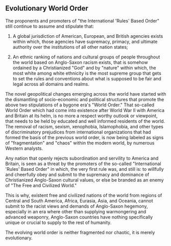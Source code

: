 ## Evolutionary World Order

The proponents and promoters of "the International 'Rules' Based Order" still continue to assume and stipulate that:

1. A global jurisdiction of American, European, and British agencies exists within which, those agencies have supremacy, primacy, and ultimate authority over the institutions of all other nation states;

1. An ethnic ranking of nations and cultural groups of people throughout the world based on Anglo-Saxon racism exists, that is somehow ordained by a Christianized "God" and by "nature" within which, the most white among white ethnicity is the most supreme group that gets to set the rules and conventions about what is supposed to be fair and legal across all domains and realms. 

The novel geopolitical changes emerging across the world have started with the dismantling of socio-economic and political structures that promote the above two stipulations of a bygone era's "World Order." That so-called World Order which had come into existence after World War II with America and Britain at its helm, is no more a respect worthy outlook or viewpoint, that needs to be held by educated and well informed residents of the world. The removal of racism, sexism, xenophobia, Islamophobia, and other types of discriminatory prejudices from international organizations that had formed the basis of the previous world order, is now being labeled as signs of "fragmentation" and "chaos" within the modern world, by numerous Western analysts.  

Any nation that openly rejects subordination and servility to America and Britain, is seen as a threat by the promoters of the so-called "International 'Rules' Based Order" in which, the very first rule was, and still is: to willfully and cheerfully obey and submit to the supremacy and dominance of Christianized Anglo-Saxon cultural values, or else be branded as an enemy of "The Free and Civilized World." 

This is why, existent free and civilized nations of the world from regions of Central and South America, Africa, Eurasia, Asia, and Oceania, cannot submit to the racist views and demands of Anglo-Saxon hegemony, especially in an era where other than supplying warmongering and advanced weaponry, Anglo-Saxon countries have nothing specifically unique or crucial to supply to the rest of humanity. 

The evolving world order is neither fragmented nor chaotic, it is merely evolutionary. 